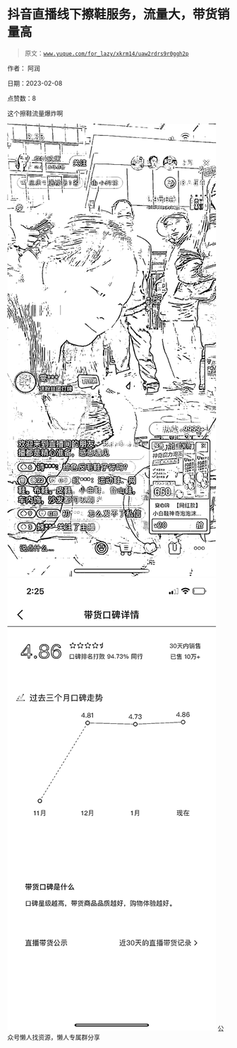 # 抖音直播线下擦鞋服务，流量大，带货销量高

> 原文：[`www.yuque.com/for_lazy/xkrm14/uaw2rdrs9r0ggh2p`](https://www.yuque.com/for_lazy/xkrm14/uaw2rdrs9r0ggh2p)



作者： 阿润



日期：2023-02-08



点赞数：8



这个擦鞋流量爆炸啊



![](img/83b87359407fc4cef72f0154084a23a8.png)  <ne-p id="u3f1f4bbd" data-lake-id="u3f1f4bbd">![](img/799aaf552dbeed217321d5e8eee84d42.png)  <ne-p id="u802e1ec1" data-lake-id="u802e1ec1">公众号懒人找资源，懒人专属群分享

</ne-p></ne-p>
